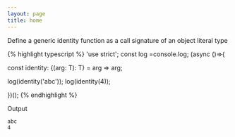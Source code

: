 ```yaml
---
layout: page
title: home
---
```


Define a generic identity function as a call signature of an object literal
type

{% highlight typescript %}
'use strict'; const log =console.log; (async ()=>{

const identity: {<T>(arg: T): T} = arg => arg;

log(identity('abc'));
log(identity(4));

})();
{% endhighlight %}

Output

```
abc
4
```
